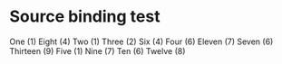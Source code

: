 # Source binding test

One (1)
Eight (4)
Two (1)
Three (2)
Six (4)
Four (6)
Eleven (7)
Seven (6)
Thirteen (9)
Five (1)
Nine (7)
Ten (6)
Twelve (8)
